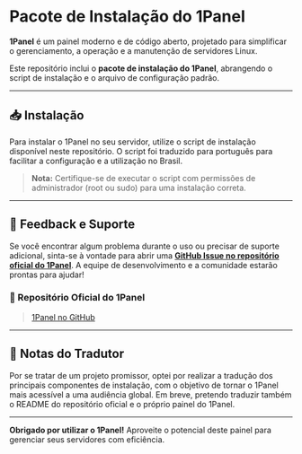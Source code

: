 # Pacote de Instalação do 1Panel

**1Panel** é um painel moderno e de código aberto, projetado para simplificar o gerenciamento, a operação e a manutenção de servidores Linux.

Este repositório inclui o **pacote de instalação do 1Panel**, abrangendo o script de instalação e o arquivo de configuração padrão.

---

## 📥 Instalação

Para instalar o 1Panel no seu servidor, utilize o script de instalação disponível neste repositório. O script foi traduzido para português para facilitar a configuração e a utilização no Brasil.

> **Nota:** Certifique-se de executar o script com permissões de administrador (root ou sudo) para uma instalação correta.

---

## 📢 Feedback e Suporte

Se você encontrar algum problema durante o uso ou precisar de suporte adicional, sinta-se à vontade para abrir uma **[GitHub Issue no repositório oficial do 1Panel](https://github.com/1Panel-dev/1Panel/issues)**. A equipe de desenvolvimento e a comunidade estarão prontas para ajudar!

### 🔗 Repositório Oficial do 1Panel
> [1Panel no GitHub](https://github.com/1Panel-dev/1Panel)

---

## 📜 Notas do Tradutor

Por se tratar de um projeto promissor, optei por realizar a tradução dos principais componentes de instalação, com o objetivo de tornar o 1Panel mais acessível a uma audiência global. Em breve, pretendo traduzir também o README do repositório oficial e o próprio painel do 1Panel.

---

**Obrigado por utilizar o 1Panel!** Aproveite o potencial deste painel para gerenciar seus servidores com eficiência.
